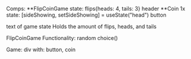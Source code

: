 Comps:
**FlipCoinGame
    state: flips{heads: 4, tails: 3}
    header
    **Coin 1x
        state: [sideShowing, setSideShowing] = useState("head")
        button
    <p> text of game state
    Holds the amount of flips, heads, and tails

FlipCoinGame Functionality:
random choice()

Game:
div with:
button,
coin
